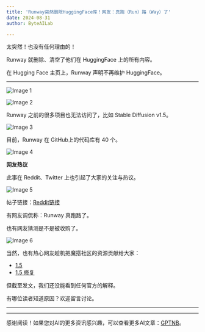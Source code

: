 ```yaml
---
title: 'Runway突然删除HuggingFace库！网友：真跑（Run）路（Way）了'
date: 2024-08-31
author: ByteAILab

---
```


太突然！也没有任何理由的！

Runway 就删除、清空了他们在 HuggingFace 上的所有内容。

在 Hugging Face 主页上，Runway 声明不再维护 HuggingFace。

---


![Image 1](https://image.jiqizhixin.com/uploads/editor/fd62f04a-2769-4547-b7e7-caaa08d20453/640.png)

![Image 2](https://image.jiqizhixin.com/uploads/editor/51698aa5-cce9-4395-b431-07ec39d3a425/640.png)

Runway 之前的很多项目也无法访问了，比如 Stable Diffusion v1.5。

![Image 3](https://image.jiqizhixin.com/uploads/editor/514884ad-23cf-4400-b83a-d522f6731c4f/640.png)

目前，Runway 在 GitHub上的代码库有 40 个。

![Image 4](https://image.jiqizhixin.com/uploads/editor/04995446-17b3-47dd-99cf-774d2f9403ff/640.png)

**网友热议**

此事在 Reddit、Twitter 上也引起了大家的关注与热议。

![Image 5](https://image.jiqizhixin.com/uploads/editor/46721723-19f3-4484-8ef8-a3fd249e98b9/640.png)

帖子链接：[Reddit链接](https://www.reddit.com/r/StableDiffusion/comments/1f4epto/runway_took_down_15_and_15_inpainting/)

有网友调侃称：Runway 真跑路了。

也有网友猜测是不是被收购了。

![Image 6](https://image.jiqizhixin.com/uploads/editor/f885cdd4-8c41-4957-9c1d-9d4567743d7a/640.png)

当然，也有热心网友趁机把魔搭社区的资源贡献给大家：

- [1.5](https://www.modelscope.cn/models/AI-ModelScope/stable-diffusion-v1-5/files)
- [1.5 修复](https://www.modelscope.cn/models/AI-ModelScope/stable-diffusion-inpainting/files)

但截至发文，我们还没能看到任何官方的解释。

有哪位读者知道原因？欢迎留言讨论。

---
---
感谢阅读！如果您对AI的更多资讯感兴趣，可以查看更多AI文章：[GPTNB](https://gptnb.com)。